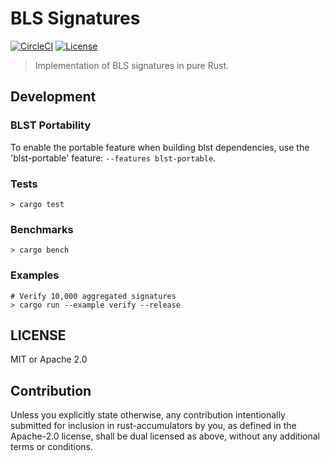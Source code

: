 # BLS Signatures

[![CircleCI][circleci-shield]][circleci] [![License][license-shield]][license]

> Implementation of BLS signatures in pure Rust.


## Development

### BLST Portability

To enable the portable feature when building blst dependencies, use the 'blst-portable' feature: `--features blst-portable`.

### Tests

```
> cargo test
```

### Benchmarks

```
> cargo bench
```

### Examples

```
# Verify 10,000 aggregated signatures
> cargo run --example verify --release
```

## LICENSE

MIT or Apache 2.0

## Contribution

Unless you explicitly state otherwise, any contribution intentionally submitted
for inclusion in rust-accumulators by you, as defined in the Apache-2.0 license, shall be
dual licensed as above, without any additional terms or conditions.

[circleci-shield]: https://img.shields.io/circleci/project/github/filecoin-project/bls-signatures.svg?style=flat-square
[circleci]: https://circleci.com/gh/filecoin-project/bls-signatures
[license-shield]: https://img.shields.io/badge/License-MIT%2FApache2.0-green.svg?style=flat-square
[license]: https://github.com//filecoin-project/bls-signatures/blob/master/README.md#LICENSE
[crate-shield]: https://img.shields.io/crates/v/accumulators.svg?style=flat-square
[crate]: https://crates.io/crates/accumulators
